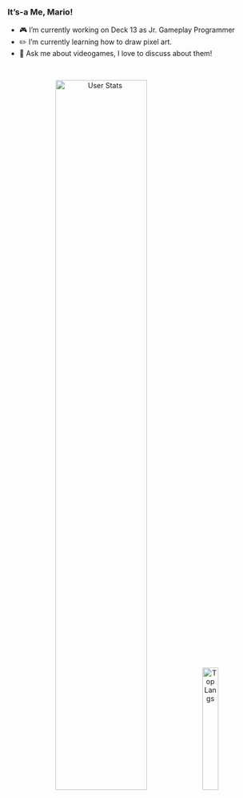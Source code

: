 ### It’s-a Me, Mario! 

- 🎮 I’m currently working on Deck 13 as Jr. Gameplay Programmer
- ✏️ I’m currently learning how to draw pixel art.
- 💬 Ask me about videogames, I love to discuss about them!

<br>

<p align="center">
  <img alt="User Stats" src="https://github-readme-stats.vercel.app/api?username=mariofv&&show_icons=true&&theme=dark" width="60.25%"/>
  <img alt="Top Langs" src="https://github-readme-stats.vercel.app/api/top-langs/?username=mariofv&&theme=dark" width="25%"/>
</p>
